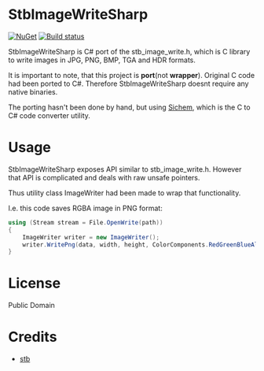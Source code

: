# StbImageWriteSharp
[![NuGet](https://img.shields.io/nuget/v/StbImageWriteSharp.svg)](https://www.nuget.org/packages/StbImageWriteSharp/) 
[![Build status](https://ci.appveyor.com/api/projects/status/2fp00srd5th2g3gv?svg=true)](https://ci.appveyor.com/project/RomanShapiro/stbimagewritesharp)

StbImageWriteSharp is C# port of the stb_image_write.h, which is C library to write images in JPG, PNG, BMP, TGA and HDR formats.

It is important to note, that this project is **port**(not **wrapper**). Original C code had been ported to C#. Therefore StbImageWriteSharp doesnt require any native binaries.

The porting hasn't been done by hand, but using [Sichem](https://github.com/rds1983/Sichem), which is the C to C# code converter utility.

# Usage
StbImageWriteSharp exposes API similar to stb_image_write.h. However that API is complicated and deals with raw unsafe pointers.

Thus utility class ImageWriter had been made to wrap that functionality.

I.e. this code saves RGBA image in PNG format:
```c#
using (Stream stream = File.OpenWrite(path))
{
	ImageWriter writer = new ImageWriter();
	writer.WritePng(data, width, height, ColorComponents.RedGreenBlueAlpha, stream);
}
```

# License
Public Domain

# Credits
* [stb](https://github.com/nothings/stb)


